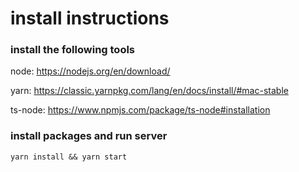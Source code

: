 # install instructions

### install the following tools

node: 
https://nodejs.org/en/download/

yarn: 
https://classic.yarnpkg.com/lang/en/docs/install/#mac-stable

ts-node: 
https://www.npmjs.com/package/ts-node#installation

### install packages and run server

```
yarn install && yarn start
```